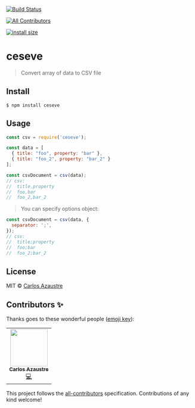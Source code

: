 [![Build Status](https://travis-ci.org/carlosazaustre/ceseve.svg?branch=master)](https://travis-ci.org/carlosazaustre/ceseve)
<!-- ALL-CONTRIBUTORS-BADGE:START - Do not remove or modify this section -->
[![All Contributors](https://img.shields.io/badge/all_contributors-1-orange.svg?style=flat-square)](#contributors-)
<!-- ALL-CONTRIBUTORS-BADGE:END -->
[![install size](https://packagephobia.now.sh/badge?p=ceseve)](https://packagephobia.now.sh/result?p=ceseve)

# ceseve
> Convert array of data to CSV file

## Install
```
$ npm install ceseve
```

## Usage
```js
const csv = require('ceseve');

const data = [
  { title: "foo", property: "bar" },
  { title: "foo_2", property: "bar_2" }
];

const csvDocument = csv(data);
// csv:
//  title,property
//  foo,bar
//  foo_2,bar_2
```

> You can specify options object:
```js
const csvDocument = csv(data, {
  separator: ';',
});
// csv:
//  title;property
//  foo;bar
//  foo_2;bar_2

```

## License
MIT © [Carlos Azaustre](https://carlosazaustre.es)

## Contributors ✨

Thanks goes to these wonderful people ([emoji key](https://allcontributors.org/docs/en/emoji-key)):

<!-- ALL-CONTRIBUTORS-LIST:START - Do not remove or modify this section -->
<!-- prettier-ignore-start -->
<!-- markdownlint-disable -->
<table>
  <tr>
    <td align="center"><a href="https://carlosazaustre.es/"><img src="https://avatars2.githubusercontent.com/u/650752?v=4?s=100" width="100px;" alt=""/><br /><sub><b>Carlos Azaustre</b></sub></a><br /><a href="https://github.com/carlosazaustre/ceseve/commits?author=carlosazaustre" title="Code">💻</a></td>
  </tr>
</table>

<!-- markdownlint-restore -->
<!-- prettier-ignore-end -->

<!-- ALL-CONTRIBUTORS-LIST:END -->

This project follows the [all-contributors](https://github.com/all-contributors/all-contributors) specification. Contributions of any kind welcome!